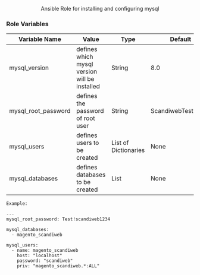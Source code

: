 <p align="center"> Ansible Role for installing and configuring mysql
    <br> 
</p>


### Role Variables

| Variable Name | Value | Type | Default |
| ------ | ------ | ------ | ------ |
| mysql_version | defines which mysql version will be installed | String | 8.0 |
| mysql_root_password | defines the password of root user | String | ScandiwebTest1234! |
| mysql_users | defines users to be created | List of Dictionaries | None |
| mysql_databases | defines databases to be created | List | None |



`Example:`
```
---
mysql_root_password: Test!scandiweb1234

mysql_databases:
  - magento_scandiweb

mysql_users:
  - name: magento_scandiweb
    host: "localhost"
    password: "scandiweb"
    priv: "magento_scandiweb.*:ALL"
```
